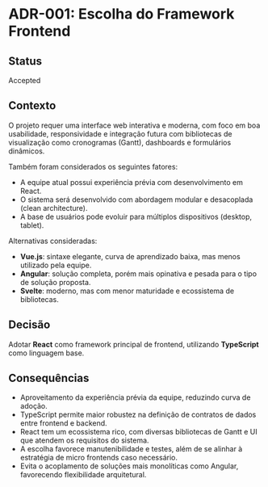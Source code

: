 # ADR-001: Escolha do Framework Frontend

## Status
Accepted

## Contexto
O projeto requer uma interface web interativa e moderna, com foco em boa usabilidade, responsividade e integração futura com bibliotecas de visualização como cronogramas (Gantt), dashboards e formulários dinâmicos.  

Também foram considerados os seguintes fatores:
- A equipe atual possui experiência prévia com desenvolvimento em React.
- O sistema será desenvolvido com abordagem modular e desacoplada (clean architecture).
- A base de usuários pode evoluir para múltiplos dispositivos (desktop, tablet).

Alternativas consideradas:
- **Vue.js**: sintaxe elegante, curva de aprendizado baixa, mas menos utilizado pela equipe.
- **Angular**: solução completa, porém mais opinativa e pesada para o tipo de solução proposta.
- **Svelte**: moderno, mas com menor maturidade e ecossistema de bibliotecas.

## Decisão
Adotar **React** como framework principal de frontend, utilizando **TypeScript** como linguagem base.

## Consequências
- Aproveitamento da experiência prévia da equipe, reduzindo curva de adoção.
- TypeScript permite maior robustez na definição de contratos de dados entre frontend e backend.
- React tem um ecossistema rico, com diversas bibliotecas de Gantt e UI que atendem os requisitos do sistema.
- A escolha favorece manutenibilidade e testes, além de se alinhar à estratégia de micro frontends caso necessário.
- Evita o acoplamento de soluções mais monolíticas como Angular, favorecendo flexibilidade arquitetural.
